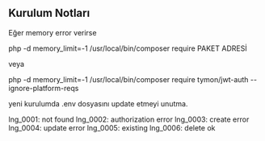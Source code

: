 ## Kurulum Notları

Eğer memory error verirse

php -d memory_limit=-1 /usr/local/bin/composer require PAKET ADRESİ

veya

php -d memory_limit=-1 /usr/local/bin/composer require tymon/jwt-auth --ignore-platform-reqs


yeni kurulumda .env dosyasını update etmeyi unutma.




lng_0001: not found
lng_0002: authorization error
lng_0003: create error
lng_0004: update error
lng_0005: existing
lng_0006: delete ok
